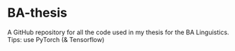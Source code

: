 # BA-thesis
A GitHub repository for all the code used in my thesis for the BA Linguistics.
Tips:
use PyTorch (& Tensorflow)
